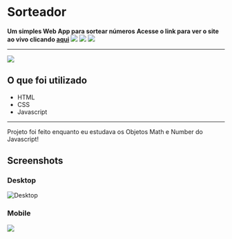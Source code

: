 # Sorteador
**Um simples Web App para sortear números**
**Acesse o link para ver o site ao vivo clicando [aqui](http://sorteador.netlify.app/ "aqui")**
![](https://img.shields.io/github/stars/phedrakeson/sorteador) ![](https://img.shields.io/github/license/phedrakeson/sorteador?color=blue) ![](https://img.shields.io/github/languages/code-size/phedrakeson/sorteador)

------------


![](https://i.imgur.com/uEzW0vm.gif)

## O que foi utilizado

- HTML
- CSS
- Javascript


------------

Projeto foi feito enquanto eu estudava os Objetos Math e Number do Javascript!

## Screenshots

### Desktop
![Desktop](https://i.imgur.com/71ynfBa.png)

### Mobile
![](https://i.imgur.com/mq8LZF9.png)

